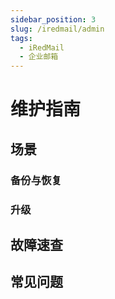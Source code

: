 ```yaml
---
sidebar_position: 3
slug: /iredmail/admin
tags:
  - iRedMail
  - 企业邮箱
---
```


# 维护指南

## 场景

### 备份与恢复

### 升级

## 故障速查

## 常见问题

